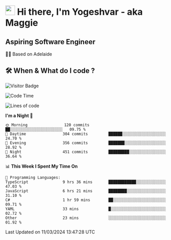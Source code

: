 <h1><img src="https://emojis.slackmojis.com/emojis/images/1531849430/4246/blob-sunglasses.gif?1531849430" width="30"/> Hi there, I'm Yogeshvar - aka Maggie</h1>

## Aspiring Software Engineer
🏂🏻  Based on Adelaide 

## 🛠 When & What do I code ?  

![Visitor Badge](https://visitor-badge.feriirawann.repl.co?username=yogeshvar&repo=yogeshvar&label=Visitors&style=plastic&color=%23457BFF&contentType=svg)

<!--START_SECTION:waka-->
![Code Time](http://img.shields.io/badge/Code%20Time-2%2C739%20hrs%2036%20mins-blue)

![Lines of code](https://img.shields.io/badge/From%20Hello%20World%20I%27ve%20Written-4.1%20million%20lines%20of%20code-blue)

**I'm a Night 🦉** 

```text
🌞 Morning                120 commits         ██░░░░░░░░░░░░░░░░░░░░░░░   09.75 % 
🌆 Daytime                304 commits         ██████░░░░░░░░░░░░░░░░░░░   24.70 % 
🌃 Evening                356 commits         ███████░░░░░░░░░░░░░░░░░░   28.92 % 
🌙 Night                  451 commits         █████████░░░░░░░░░░░░░░░░   36.64 % 
```


📊 **This Week I Spent My Time On** 

```text
💬 Programming Languages: 
TypeScript               9 hrs 36 mins       ████████████░░░░░░░░░░░░░   47.03 % 
JavaScript               6 hrs 21 mins       ████████░░░░░░░░░░░░░░░░░   31.10 % 
C#                       1 hr 59 mins        ██░░░░░░░░░░░░░░░░░░░░░░░   09.71 % 
YAML                     33 mins             █░░░░░░░░░░░░░░░░░░░░░░░░   02.72 % 
Other                    23 mins             ░░░░░░░░░░░░░░░░░░░░░░░░░   01.92 % 
```


 Last Updated on 11/03/2024 13:47:28 UTC
<!--END_SECTION:waka-->
